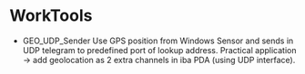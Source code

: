 # WorkTools

- GEO_UDP_Sender
Use GPS position from Windows Sensor and sends in UDP telegram to predefined port of lookup address. Practical application -> add geolocation as 2 extra channels in iba PDA (using UDP interface).


